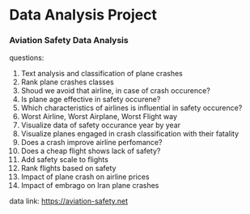 # Data Analysis Project

### Aviation Safety Data Analysis

questions:

1. Text analysis and classification of plane crashes
2. Rank plane crashes classes
3. Shoud we avoid that airline, in case of crash occurence?
4. Is plane age effective in safety occurene?
5. Which characteristics of airlines is influential in safety occurence?
6. Worst Airline, Worst Airplane, Worst Flight way
7. Visualize data of safety occurance year by year
8. Visualize planes engaged in crash classification with their fatality
9. Does a crash improve airline perfomance?
10. Does a cheap flight shows lack of safety?
11. Add safety scale to flights
12. Rank flights based on safety
13. Impact of plane crash on airline prices
14. Impact of embrago on Iran plane crashes


data link: https://aviation-safety.net
